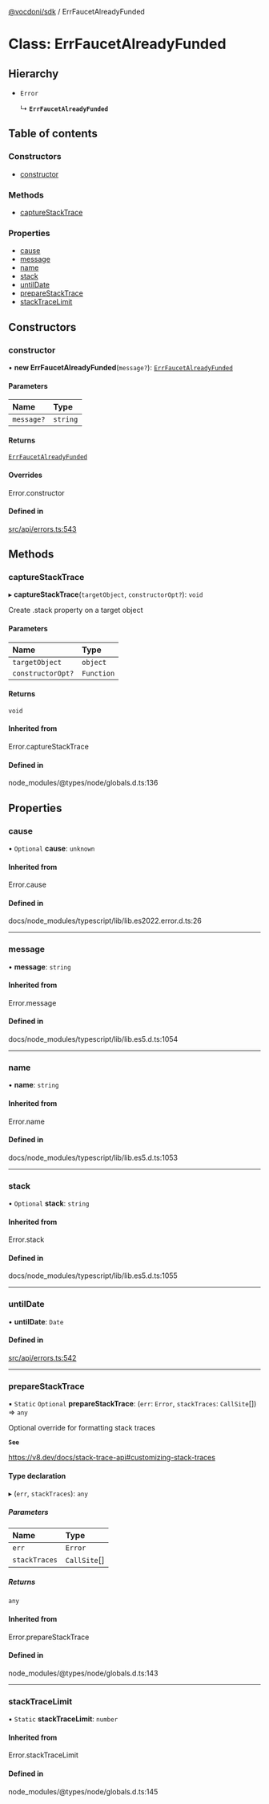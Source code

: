 [@vocdoni/sdk](/sdk) / ErrFaucetAlreadyFunded

# Class: ErrFaucetAlreadyFunded

## Hierarchy

- `Error`

  ↳ **`ErrFaucetAlreadyFunded`**

## Table of contents

### Constructors

- [constructor](ErrFaucetAlreadyFunded#constructor)

### Methods

- [captureStackTrace](ErrFaucetAlreadyFunded#capturestacktrace)

### Properties

- [cause](ErrFaucetAlreadyFunded#cause)
- [message](ErrFaucetAlreadyFunded#message)
- [name](ErrFaucetAlreadyFunded#name)
- [stack](ErrFaucetAlreadyFunded#stack)
- [untilDate](ErrFaucetAlreadyFunded#untildate)
- [prepareStackTrace](ErrFaucetAlreadyFunded#preparestacktrace)
- [stackTraceLimit](ErrFaucetAlreadyFunded#stacktracelimit)

## Constructors

### constructor

• **new ErrFaucetAlreadyFunded**(`message?`): [`ErrFaucetAlreadyFunded`](ErrFaucetAlreadyFunded)

#### Parameters

| Name | Type |
| :------ | :------ |
| `message?` | `string` |

#### Returns

[`ErrFaucetAlreadyFunded`](ErrFaucetAlreadyFunded)

#### Overrides

Error.constructor

#### Defined in

[src/api/errors.ts:543](https://github.com/vocdoni/vocdoni-sdk/blob/179c92b4cecfec787d968dc02b519f64ee15c5d3/src/api/errors.ts#L543)

## Methods

### captureStackTrace

▸ **captureStackTrace**(`targetObject`, `constructorOpt?`): `void`

Create .stack property on a target object

#### Parameters

| Name | Type |
| :------ | :------ |
| `targetObject` | `object` |
| `constructorOpt?` | `Function` |

#### Returns

`void`

#### Inherited from

Error.captureStackTrace

#### Defined in

node_modules/@types/node/globals.d.ts:136

## Properties

### cause

• `Optional` **cause**: `unknown`

#### Inherited from

Error.cause

#### Defined in

docs/node_modules/typescript/lib/lib.es2022.error.d.ts:26

___

### message

• **message**: `string`

#### Inherited from

Error.message

#### Defined in

docs/node_modules/typescript/lib/lib.es5.d.ts:1054

___

### name

• **name**: `string`

#### Inherited from

Error.name

#### Defined in

docs/node_modules/typescript/lib/lib.es5.d.ts:1053

___

### stack

• `Optional` **stack**: `string`

#### Inherited from

Error.stack

#### Defined in

docs/node_modules/typescript/lib/lib.es5.d.ts:1055

___

### untilDate

• **untilDate**: `Date`

#### Defined in

[src/api/errors.ts:542](https://github.com/vocdoni/vocdoni-sdk/blob/179c92b4cecfec787d968dc02b519f64ee15c5d3/src/api/errors.ts#L542)

___

### prepareStackTrace

▪ `Static` `Optional` **prepareStackTrace**: (`err`: `Error`, `stackTraces`: `CallSite`[]) => `any`

Optional override for formatting stack traces

**`See`**

https://v8.dev/docs/stack-trace-api#customizing-stack-traces

#### Type declaration

▸ (`err`, `stackTraces`): `any`

##### Parameters

| Name | Type |
| :------ | :------ |
| `err` | `Error` |
| `stackTraces` | `CallSite`[] |

##### Returns

`any`

#### Inherited from

Error.prepareStackTrace

#### Defined in

node_modules/@types/node/globals.d.ts:143

___

### stackTraceLimit

▪ `Static` **stackTraceLimit**: `number`

#### Inherited from

Error.stackTraceLimit

#### Defined in

node_modules/@types/node/globals.d.ts:145
